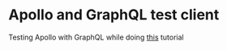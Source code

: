 # Apollo and GraphQL test client

Testing Apollo with GraphQL while doing [this](https://dev-blog.apollodata.com/full-stack-react-graphql-tutorial-582ac8d24e3b) tutorial